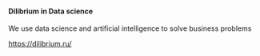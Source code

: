 #### Dilibrium in Data science
We use data science and artificial intelligence to solve business problems

https://dilibrium.ru/
